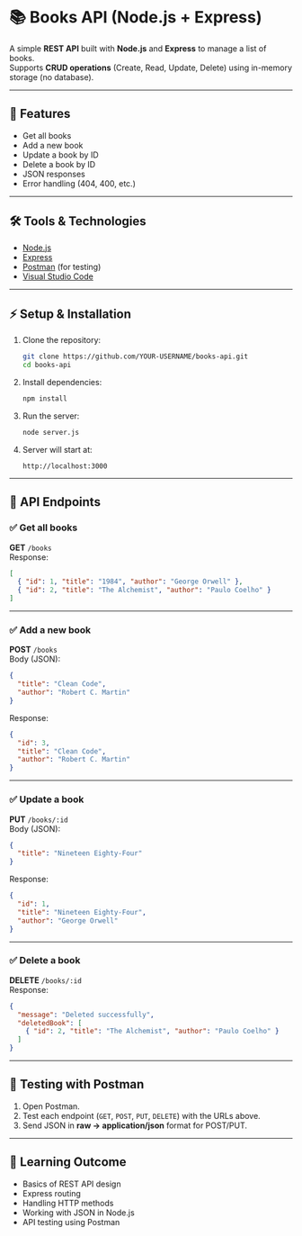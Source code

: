 # 📚 Books API (Node.js + Express)

A simple **REST API** built with **Node.js** and **Express** to manage a list of books.  
Supports **CRUD operations** (Create, Read, Update, Delete) using in-memory storage (no database).  

---

## 🚀 Features
- Get all books  
- Add a new book  
- Update a book by ID  
- Delete a book by ID  
- JSON responses  
- Error handling (404, 400, etc.)  

---

## 🛠 Tools & Technologies
- [Node.js](https://nodejs.org/)  
- [Express](https://expressjs.com/)  
- [Postman](https://www.postman.com/) (for testing)  
- [Visual Studio Code](https://code.visualstudio.com/)  

---

## ⚡ Setup & Installation

1. Clone the repository:
   ```bash
   git clone https://github.com/YOUR-USERNAME/books-api.git
   cd books-api
   ```

2. Install dependencies:
   ```bash
   npm install
   ```

3. Run the server:
   ```bash
   node server.js
   ```

4. Server will start at:
   ```
   http://localhost:3000
   ```

---

## 📌 API Endpoints

### ✅ Get all books
**GET** `/books`  
Response:
```json
[
  { "id": 1, "title": "1984", "author": "George Orwell" },
  { "id": 2, "title": "The Alchemist", "author": "Paulo Coelho" }
]
```

---

### ✅ Add a new book
**POST** `/books`  
Body (JSON):
```json
{
  "title": "Clean Code",
  "author": "Robert C. Martin"
}
```

Response:
```json
{
  "id": 3,
  "title": "Clean Code",
  "author": "Robert C. Martin"
}
```

---

### ✅ Update a book
**PUT** `/books/:id`  
Body (JSON):
```json
{
  "title": "Nineteen Eighty-Four"
}
```

Response:
```json
{
  "id": 1,
  "title": "Nineteen Eighty-Four",
  "author": "George Orwell"
}
```

---

### ✅ Delete a book
**DELETE** `/books/:id`  
Response:
```json
{
  "message": "Deleted successfully",
  "deletedBook": [
    { "id": 2, "title": "The Alchemist", "author": "Paulo Coelho" }
  ]
}
```

---

## 🧪 Testing with Postman
1. Open Postman.  
2. Test each endpoint (`GET`, `POST`, `PUT`, `DELETE`) with the URLs above.  
3. Send JSON in **raw → application/json** format for POST/PUT.  

---

## 🎯 Learning Outcome
- Basics of REST API design  
- Express routing  
- Handling HTTP methods  
- Working with JSON in Node.js  
- API testing using Postman  
